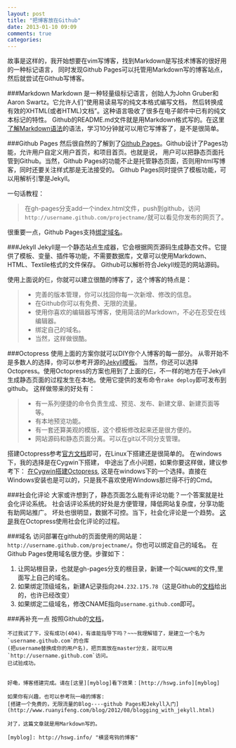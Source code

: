 ```yaml
---
layout: post
title: "把博客放在Github"
date: 2013-01-10 09:09
comments: true
categories: 
---
```

故事是这样的，我开始想要在vim写博客，找到Markdown是写技术博客的很好用的一种标记语言，
同时发现Github Pages可以托管用Markdown写的博客站点，然后就尝试在Github写博客。
<!--more-->

###Markdown
Markdown 是一种轻量级标记语言，创始人为John Gruber和Aaron Swartz。它允许人们“使用易读易写的纯文本格式编写文档，
然后转换成有效的XHTML(或者HTML)文档”。这种语言吸收了很多在电子邮件中已有的纯文本标记的特性。
Github的README.md文件就是用Markdown格式写的。在这里[了解Markdown语法](http://hswg.info/blog/2013/01/01/markdown/)的语法，学习10分钟就可以用它写博客了，是不是很简单。

###Github Pages
然后很自然的了解到了[Github Pages](http://pages.github.com/)。Github设计了Pages功能，允许用户自定义用户首页，和项目首页。也就是说，
用户可以把静态页面托管到Github。当然，Github Pages的功能不止是托管静态页面，否则用html写博客，同时还要关注样式那是无法接受的。
Github Pages同时提供了模板功能，可以用解析引擎是Jekyll。

一句话教程：
> 在gh-pages分支add一个index.html文件，push到github，访问`http://username.github.com/projectname/`就可以看见你发布的网页了。

很重要一点，Github Pages支持[绑定域名](https://help.github.com/articles/setting-up-a-custom-domain-with-pages)。

###Jekyll
Jekyll是一个静态站点生成器，它会根据网页源码生成静态文件。它提供了模板、变量、插件等功能，不需要数据库，文章可以使用Markdown、HTML、Textile格式的文件保存。
Github可以解析符合Jekyll规范的网站源码。

使用上面说的仨，你就可以建立很酷的博客了，这个博客的特点是：
> - 完善的版本管理，你可以找回你每一次新增、修改的信息。
> - 在Github你可以有免费、无限的流量。
> - 使用你喜欢的编辑器写博客，使用简洁的Markdown，不必在忍受在线编辑器。
> - 绑定自己的域名。
> - 当然，这样做很酷。

###Octopress
使用上面的方案你就可以DIY你个人博客的每一部分。
从零开始不是多数人的选择，你可以参考开源的[Jekyll模板](https://github.com/mojombo/jekyll/wiki/Sites)。
当然，你还可以选择Octopress。使用Octopress的方案也用到了上面的仨，不一样的地方在于Jekyll生成静态页面的过程发生在本地。使用它提供的发布命令`rake deploy`即可发布到github。
这样做带来的好处有：
> - 有一系列便捷的命令负责生成、预览、发布、新建文章、新建页面等等。
> - 有本地预览功能。
> - 有一套还算美观的模版，这个模板修改起来还是很方便的。
> - 网站源码和静态页面分离。可以在git以不同分支管理。

搭建Octopress参考[官方文档](http://octopress.org/docs/)即可，在Linux下搭建还是很简单的。
在windows下，我的选择是在Cygwin下搭建，
中途出了点小问题，如果你要这样做，建议参考下：
[在Cygwin搭建Octopress](http://hswg.info/blog/2013/01/07/octopress-on-cygwin/),
这是在windows下的一个选择。直接在Windows安装也是可以的，只是我不喜欢使用Windows那烂得不行的Cmd。

###社会化评论
大家或许想到了，静态页面怎么能有评论功能？一个答案就是社会化评论系统。
社会话评论系统的好处是方便管理，降低网站复杂度，分享功能有助网站推广。
坏处也很明显，数据不可控。当下，社会化评论是一个趋势。
[这是](http://hswg.info/blog/2013/01/09/using-social-comment/)我在Octopress使用社会化评论的过程。

###域名
访问部署在github的页面使用的网站是：`http://username.github.com/projectname/`。你也可以绑定自己的域名。
在Github Pages使用域名很方便。步骤如下：

1. 让网站根目录，也就是gh-pages分支的根目录，新建一个叫`CNAME`的文件,里面写上自己的域名。
1. 如果绑定顶级域名，新建A记录指向`204.232.175.78`（这是Github的[文档](https://help.github.com/articles/setting-up-a-custom-domain-with-pages)给出的，也许已经改变）
1. 如果绑定二级域名，修改CNAME指向`username.github.com`即可。

###再补充一点
按照Github的[文档](https://help.github.com/articles/user-organization-and-project-pages)，
~~~建立一个与用户名相同的仓库，把页面传到master分支，就可以用http://username.github.com/访问，
不过我试了下，没有成功(404)，有谁能指导下吗？~~~我理解错了，是建立一个名为`username.github.com`的仓库
(把username替换成你的用户名)，把页面放在master分支，就可以用`http://username.github.com`访问。
已试验成功。


好嘞，博客搭建完成。请在[这里][myblog]看下效果：[http://hswg.info][myblog]

如果你有兴趣，也可以参考阮一峰的博客:
[搭建一个免费的，无限流量的Blog----github Pages和Jekyll入门](http://www.ruanyifeng.com/blog/2012/08/blogging_with_jekyll.html)

对了，这篇文章就是用Markdown写的。

[myblog]: http://hswg.info/ "横竖弯钩的博客"

